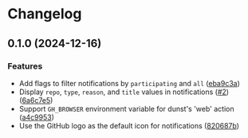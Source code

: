 # Changelog

## 0.1.0 (2024-12-16)


### Features

* Add flags to filter notifications by `participating` and `all` ([eba9c3a](https://github.com/benelan/gh-notify-desktop/commit/eba9c3a4ed35c287a519f2417efc70be11cda63a))
* Display `repo`, `type`, `reason`, and `title` values in notifications ([#2](https://github.com/benelan/gh-notify-desktop/issues/2)) ([6a6c7e5](https://github.com/benelan/gh-notify-desktop/commit/6a6c7e514db3eac80387f5dd3ae6cad76f96755f))
* Support `GH_BROWSER` environment variable for dunst's 'web' action ([a4c9953](https://github.com/benelan/gh-notify-desktop/commit/a4c9953bc34da64d582b9dc02d331f15e9cef4d4))
* Use the GitHub logo as the default icon for notifications ([820687b](https://github.com/benelan/gh-notify-desktop/commit/820687b8df2e3fb9a7a63d002cffb24b7dac223f))
